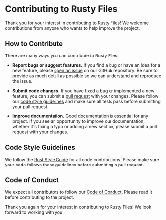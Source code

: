 # Contributing to Rusty Files

Thank you for your interest in contributing to Rusty Files! We welcome contributions from anyone who wants to help improve the project.

## How to Contribute

There are many ways you can contribute to Rusty Files:

- **Report bugs or suggest features.** If you find a bug or have an idea for a new feature, please [open an issue](https://github.com/malezjaa/rusty-files/issues/new) on our GitHub repository. Be sure to provide as much detail as possible so we can understand and reproduce the issue.

- **Submit code changes.** If you have fixed a bug or implemented a new feature, you can submit a [pull request](https://github.com/malezjaa/rusty-files/pulls) with your changes. Please follow our [code style guidelines](#code-style-guidelines) and make sure all tests pass before submitting your pull request.

- **Improve documentation.** Good documentation is essential for any project. If you see an opportunity to improve our documentation, whether it's fixing a typo or adding a new section, please submit a pull request with your changes.

## Code Style Guidelines

We follow the [Rust Style Guide](https://doc.rust-lang.org/1.0.0/style/README.html) for all code contributions. Please make sure your code follows these guidelines before submitting a pull request.

## Code of Conduct

We expect all contributors to follow our [Code of Conduct](CODE_OF_CONDUCT.md). Please read it before contributing to the project.

Thank you again for your interest in contributing to Rusty Files! We look forward to working with you.

